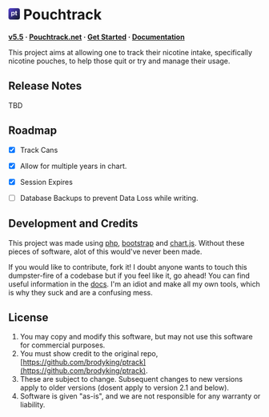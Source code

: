 <h1><img src="./assets/logo.png" width="23px"> Pouchtrack</h1>

<b><a href="https://github.com/brodyking/ptrack/releases/tag/v5.5">v5.5</a> &middot; <a href="https://pouchtrack.net">Pouchtrack.net</a> &middot; <a href="docs/guides/gettingstarted.md">Get Started</a> &middot; <a href="docs/index.md">Documentation</a> </b>

This project aims at allowing one to track their nicotine intake, specifically nicotine pouches, to help those quit or try and manage their usage.

## Release Notes

TBD

## Roadmap

- [x] Track Cans

- [x] Allow for multiple years in chart.

- [x] Session Expires

- [ ] Database Backups to prevent Data Loss while writing.

## Development and Credits

This project was made using [php](https://www.php.net/), [bootstrap](https://getbootstrap.com/) and [chart.js](https://www.chartjs.org/). Without these pieces of software, alot of this would've never been made.

If you would like to contribute, fork it! I doubt anyone wants to touch this dumpster-fire of a codebase but if you feel like it, go ahead!
You can find useful information in the [docs](docs/index.md). I'm an idiot and make all my own tools, which is why they suck and are a confusing mess.

## License

1. You may copy and modify this software, but may not use this software for commercial purposes.
2. You must show credit to the original repo, [https://github.com/brodyking/ptrack](https://github.com/brodyking/ptrack).
3. These are subject to change. Subsequent changes to new versions apply to older versions (dosent apply to version 2.1 and below).
4. Software is given "as-is", and we are not responsible for any warranty or liability.
